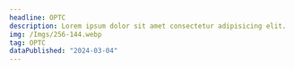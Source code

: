 ```yaml
---
headline: OPTC
description: Lorem ipsum dolor sit amet consectetur adipisicing elit.
img: /Imgs/256-144.webp
tag: OPTC
dataPublished: "2024-03-04"
---
```

